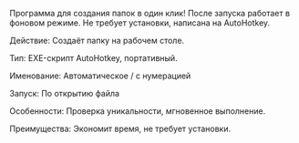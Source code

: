 Программа для создания папок в один клик! 
После запуска работает в фоновом режиме. 
 Не требует установки, написана на AutoHotkey.

Действие: Создаёт папку на рабочем столе.

Тип: EXE-скрипт AutoHotkey, портативный.

Именование: Автоматическое / с нумерацией

Запуск: По открытию файла 

Особенности: Проверка уникальности, мгновенное выполнение.

Преимущества: Экономит время, не требует установки.

